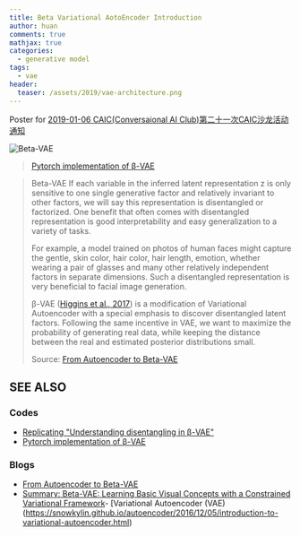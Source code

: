 ```yaml
---
title: Beta Variational AotoEncoder Introduction
author: huan
comments: true
mathjax: true
categories: 
  - generative model
tags:
  - vae
header:
  teaser: /assets/2019/vae-architecture.png
---
```


Poster for [2019-01-06 CAIC(Conversaional AI Club)第二十一次CAIC沙龙活动通知](https://github.com/BUPT/awesome-chatbot/issues/51)

![Beta-VAE](assets/2019/celeba_H_beta10_z32_traverse.png)
> [Pytorch implementation of β-VAE](https://github.com/1Konny/Beta-VAE)

> Beta-VAE
> If each variable in the inferred latent representation z is only sensitive to one single generative factor and relatively invariant to other factors, we will say this representation is disentangled or factorized. One benefit that often comes with disentangled representation is good interpretability and easy generalization to a variety of tasks.
> 
> For example, a model trained on photos of human faces might capture the gentle, skin color, hair color, hair length, emotion, whether wearing a pair of glasses and many other relatively independent factors in separate dimensions. Such a disentangled representation is very beneficial to facial image generation.
> 
> β-VAE ([Higgins et al., 2017](https://openreview.net/forum?id=Sy2fzU9gl)) is a modification of Variational Autoencoder with a special emphasis to discover disentangled latent factors. Following the same incentive in VAE, we want to maximize the probability of generating real data, while keeping the distance between the real and estimated posterior distributions small.
> 
> Source: [From Autoencoder to Beta-VAE](https://lilianweng.github.io/lil-log/2018/08/12/from-autoencoder-to-beta-vae.html)

## SEE ALSO

### Codes

- [Replicating "Understanding disentangling in β-VAE"](https://github.com/miyosuda/disentangled_vae)
- [Pytorch implementation of β-VAE](https://github.com/1Konny/Beta-VAE)

### Blogs

- [From Autoencoder to Beta-VAE](https://lilianweng.github.io/lil-log/2018/08/12/from-autoencoder-to-beta-vae.html)
- [Summary: Beta-VAE: Learning Basic Visual Concepts with a Constrained Variational Framework](https://medium.com/uci-nlp/summary-beta-vae-learning-basic-visual-concepts-with-a-constrained-variational-framework-91ad843b49e8)- [Variational Autoencoder (VAE)(https://snowkylin.github.io/autoencoder/2016/12/05/introduction-to-variational-autoencoder.html)